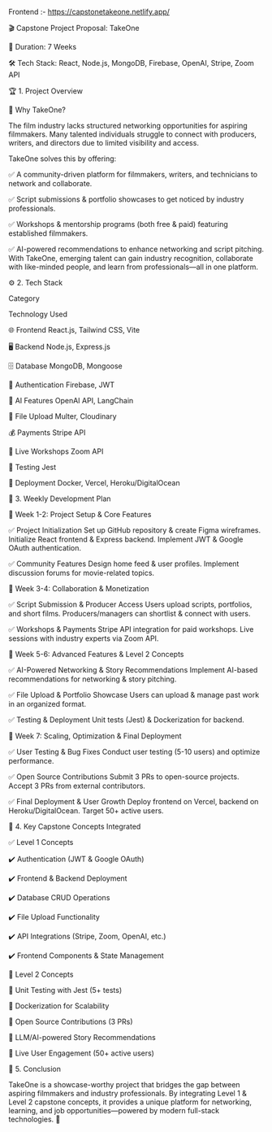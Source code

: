 Frontend :- https://capstonetakeone.netlify.app/



🎬 Capstone Project Proposal: TakeOne

📅 Duration: 7 Weeks

🛠 Tech Stack: React, Node.js, MongoDB, Firebase, OpenAI, Stripe, Zoom API


🏆 1. Project Overview

🔹 Why TakeOne?

The film industry lacks structured networking opportunities for aspiring filmmakers. Many talented individuals struggle to connect with producers, writers, and directors due to limited visibility and access.

TakeOne solves this by offering:

✅ A community-driven platform for filmmakers, writers, and technicians to network and collaborate.

✅ Script submissions & portfolio showcases to get noticed by industry professionals.

✅ Workshops & mentorship programs (both free & paid) featuring established filmmakers.

✅ AI-powered recommendations to enhance networking and script pitching.
With TakeOne, emerging talent can gain industry recognition, collaborate with like-minded people, and learn from professionals—all in one platform.


⚙️ 2. Tech Stack

Category

Technology Used

🌐 Frontend
React.js, Tailwind CSS, Vite

🖥 Backend
Node.js, Express.js

🗄 Database
MongoDB, Mongoose

🔐 Authentication
Firebase, JWT

🤖 AI Features
OpenAI API, LangChain

📂 File Upload
Multer, Cloudinary

💰 Payments
Stripe API

🎥 Live Workshops
Zoom API

🧪 Testing
Jest

🚀 Deployment
Docker, Vercel, Heroku/DigitalOcean


📆 3. Weekly Development Plan

📌 Week 1-2: Project Setup & Core Features

✅ Project Initialization
Set up GitHub repository & create Figma wireframes.
Initialize React frontend & Express backend.
Implement JWT & Google OAuth authentication.

✅ Community Features
Design home feed & user profiles.
Implement discussion forums for movie-related topics.

📌 Week 3-4: Collaboration & Monetization

✅ Script Submission & Producer Access
Users upload scripts, portfolios, and short films.
Producers/managers can shortlist & connect with users.

✅ Workshops & Payments
Stripe API integration for paid workshops.
Live sessions with industry experts via Zoom API.

📌 Week 5-6: Advanced Features & Level 2 Concepts

✅ AI-Powered Networking & Story Recommendations
Implement AI-based recommendations for networking & story pitching.

✅ File Upload & Portfolio Showcase
Users can upload & manage past work in an organized format.

✅ Testing & Deployment
Unit tests (Jest) & Dockerization for backend.

📌 Week 7: Scaling, Optimization & Final Deployment

✅ User Testing & Bug Fixes
Conduct user testing (5-10 users) and optimize performance.

✅ Open Source Contributions
Submit 3 PRs to open-source projects.
Accept 3 PRs from external contributors.

✅ Final Deployment & User Growth
Deploy frontend on Vercel, backend on Heroku/DigitalOcean.
Target 50+ active users.

🎯 4. Key Capstone Concepts Integrated

✅ Level 1 Concepts

✔️ Authentication (JWT & Google OAuth)

✔️ Frontend & Backend Deployment

✔️ Database CRUD Operations

✔️ File Upload Functionality

✔️ API Integrations (Stripe, Zoom, OpenAI, etc.)

✔️ Frontend Components & State Management

🚀 Level 2 Concepts

🔹 Unit Testing with Jest (5+ tests)

🔹 Dockerization for Scalability

🔹 Open Source Contributions (3 PRs)

🔹 LLM/AI-powered Story Recommendations

🔹 Live User Engagement (50+ active users)

📌 5. Conclusion

TakeOne is a showcase-worthy project that bridges the gap between aspiring filmmakers and industry professionals. By integrating Level 1 & Level 2 capstone concepts, it provides a unique platform for networking, learning, and job opportunities—powered by modern full-stack technologies. 🚀

